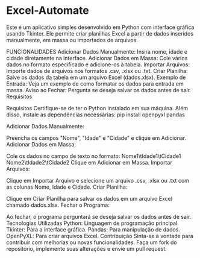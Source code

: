 # Excel-Automate
Este é um aplicativo simples desenvolvido em Python com interface gráfica usando Tkinter. Ele permite criar planilhas Excel a partir de dados inseridos manualmente, em massa ou importados de arquivos.


FUNCIONALIDADES
Adicionar Dados Manualmente: Insira nome, idade e cidade diretamente na interface.
Adicionar Dados em Massa: Cole vários dados no formato especificado e adicione-os à tabela.
Importar Arquivos: Importe dados de arquivos nos formatos .csv, .xlsx ou .txt.
Criar Planilha: Salve os dados da tabela em um arquivo Excel (dados.xlsx).
Exemplo de Entrada: Veja um exemplo de como formatar os dados para entrada em massa.
Aviso ao Fechar: Pergunta se deseja salvar os dados antes de sair.
Requisitos


Requisitos
Certifique-se de ter o Python instalado em sua máquina. Além disso, instale as dependências necessárias:
pip install openpyxl pandas

Adicionar Dados Manualmente:

Preencha os campos "Nome", "Idade" e "Cidade" e clique em Adicionar.
Adicionar Dados em Massa:

Cole os dados no campo de texto no formato: Nome1\tIdade1\tCidade1
Nome2\tIdade2\tCidade2
Clique em Adicionar em Massa.
Importar Arquivos:

Clique em Importar Arquivo e selecione um arquivo .csv, .xlsx ou .txt com as colunas Nome, Idade e Cidade.
Criar Planilha:

Clique em Criar Planilha para salvar os dados em um arquivo Excel chamado dados.xlsx.
Fechar o Programa:

Ao fechar, o programa perguntará se deseja salvar os dados antes de sair.
Tecnologias Utilizadas
Python: Linguagem de programação principal.
Tkinter: Para a interface gráfica.
Pandas: Para manipulação de dados.
OpenPyXL: Para criar arquivos Excel.
Contribuição
Sinta-se à vontade para contribuir com melhorias ou novas funcionalidades. Faça um fork do repositório, implemente suas alterações e envie um pull request.

